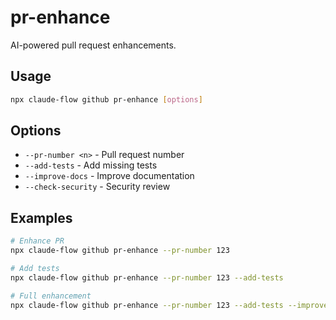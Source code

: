 # pr-enhance

AI-powered pull request enhancements.

## Usage
```bash
npx claude-flow github pr-enhance [options]
```

## Options
- `--pr-number <n>` - Pull request number
- `--add-tests` - Add missing tests
- `--improve-docs` - Improve documentation
- `--check-security` - Security review

## Examples
```bash
# Enhance PR
npx claude-flow github pr-enhance --pr-number 123

# Add tests
npx claude-flow github pr-enhance --pr-number 123 --add-tests

# Full enhancement
npx claude-flow github pr-enhance --pr-number 123 --add-tests --improve-docs
```
